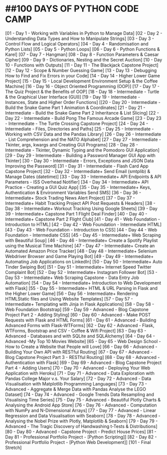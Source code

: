##100 DAYS OF PYTHON CODE CAMP 
==============================
[01 - Day 1 - Working with Variables in Python to Manage Data]
[02 - Day 2 - Understanding Data Types and How to Manipulate Strings]
[03 - Day 3 - Control Flow and Logical Operators]
[04 - Day 4 - Randomisation and Python Lists]
[05 - Day 5 - Python Loops]
[06 - Day 6 - Python Functions & Karel]
[07 - Day 7 - Hangman]
[08 - Day 8 - Function Parameters & Caesar Cipher]
[09 - Day 9 - Dictionaries, Nesting and the Secret Auction]
[10 - Day 10 - Functions with Outputs]
[11 - Day 11 - The Blackjack Capstone Project]
[12 - Day 12 - Scope & Number Guessing Game]
[13 - Day 13 - Debugging How to Find and Fix Errors in your Code]
[14 - Day 14 - Higher Lower Game Project]
[15 - Day 15 - Local Development Environment Setup & the Coffee Machine]
[16 - Day 16 - Object Oriented Programming (OOP)]
[17 - Day 17 - The Quiz Project & the Benefits of OOP]
[18 - Day 18 - Intermediate - Turtle & the Graphical User Interface (GUI)]
[19 - Day 19 - Intermediate - Instances, State and Higher Order Functions]
[[20 - Day 20 - Intermediate - Build the Snake Game Part 1 Animation & Coordinates]
[21 - Day 21 - Intermediate - Build the Snake Game Part 2 Inheritance & List Slicing]
[22 - Day 22 - Intermediate - Build Pong The Famous Arcade Game]
[23 - Day 23 - Intermediate - The Turtle Crossing Capstone Project]
[24 - Day 24 - Intermediate - Files, Directories and Paths]
[25 - Day 25 - Intermediate - Working with CSV Data and the Pandas Library]
[26 - Day 26 - Intermediate - List Comprehension and the NATO Alphabet]
[27 - Day 27 - Intermediate - Tkinter, args, kwargs and Creating GUI Programs]
[28 - Day 28 - Intermediate - Tkinter, Dynamic Typing and the Pomodoro GUI Application]
[29 - Day 29 - Intermediate - Building a Password Manager GUI App with Tkinter]
[30 - Day 30 - Intermediate - Errors, Exceptions and JSON Data Improving the Password]
[31 - Day 31 - Intermediate - Flash Card App Capstone Project]
[32 - Day 32 - Intermediate+ Send Email (smtplib) & Manage Dates (datetime)]
[33 - Day 33 - Intermediate+ API Endpoints & API Parameters - ISS Overhead Notifier]
[34 - Day 34 - Intermediate+ API Practice - Creating a GUI Quiz App]
[35 - Day 35 - Intermediate+ Keys, Authentication & Environment Variables Send SMS]
[36 - Day 36 - Intermediate+ Stock Trading News Alert Project]
[37 - Day 37 - Intermediate+ Habit Tracking Project API Post Requests & Headers]
[38 - Day 38 - Intermediate+ Workout Tracking Using Google Sheets]
[39 - Day 39 - Intermediate+ Capstone Part 1 Flight Deal Finder]
[40 - Day 40 - Intermediate+ Capstone Part 2 Flight Club]
[41 - Day 41 - Web Foundation - Introduction to HTML]
[42 - Day 42 - Web Foundation - Intermediate HTML]
[43 - Day 43 - Web Foundation - Introduction to CSS]
[44 - Day 44 - Web Foundation - Intermediate CSS]
[45 - Day 45 - Intermediate+ Web Scraping with Beautiful Soup]
[46 - Day 46 - Intermediate+ Create a Spotify Playlist using the Musical Time Machine]
[47 - Day 47 - Intermediate+ Create an Automated Amazon Price Tracker]
[48 - Day 48 - Intermediate+ Selenium Webdriver Browser and Game Playing Bot]
[49 - Day 49 - Intermediate+ Automating Job Applications on LinkedIn]
[50 - Day 50 - Intermediate+ Auto Tinder Swiping Bot]
[51 - Day 51 - Intermediate+ Internet Speed Twitter Complaint Bot]
[52 - Day 52 - Intermediate+ Instagram Follower Bot]
[53 - Day 53 - Intermediate+ Web Scraping Capstone - Data Entry Job Automation]
[54 - Day 54 - Intermediate+ Introduction to Web Development with Flask]
[55 - Day 55 - Intermediate+ HTML & URL Parsing in Flask and the Higher Lower Game]
[56 - Day 56 - Intermediate+ Rendering HTMLStatic files and Using Website Templates]
[57 - Day 57 - Intermediate+ Templating with Jinja in Flask Applications]
[58 - Day 58 - Web Foundation Bootstrap]
[59 - Day 59 - Advanced - Blog Capstone Project Part 2 - Adding Styling]
[60 - Day 60 - Advanced - Make POST Requests with Flask and HTML Forms]
[61 - Day 61 - Advanced - Building Advanced Forms with Flask-WTForms]
[62 - Day 62 - Advanced - Flask, WTForms, Bootstrap and CSV - Coffee & Wifi Project]
[63 - Day 63 - Advanced - Databases and with SQLite and SQLAlchemy]
[64 - Day 64 - Advanced -My Top 10 Movies Website]
[65 - Day 65 - Web Design School - How to Create a Website that People will Love]
[66 - Day 66 - Advanced - Building Your Own API with RESTful Routing]
[67 - Day 67 - Advanced - Blog Capstone Project Part 3 - RESTful Routing]
[68 - Day 68 - Advanced - Authentication with Flask]
[69 - Day 69 - Advanced - Blog Capstone Project Part 4 - Adding Users]
[70 - Day 70 - Advanced - Deploying Your Web Application with Heroku]
[71 - Day 71 - Advanced - Data Exploration with Pandas College Major v.s. Your Salary]
[72 - Day 72 - Advanced - Data Visualisation with Matplotlib Programming Languages]
[73 - Day 73 - Advanced - Aggregate & Merge Data with Pandas Analyse the LEGO Dataset]
[74 - Day 74 - Advanced - Google Trends Data Resampling and Visualising Time Series]
[75 - Day 75 - Advanced - Beautiful Plotly Charts & Analysing the Android App Store]
[76 - Day 76 - Advanced - Computation with NumPy and N-Dimensional Arrays]
[77 - Day 77 - Advanced - Linear Regression and Data Visualisation with Seaborn]
[78 - Day 78 - Advanced - Analysing the Nobel Prize with Plotly, Matplotlib & Seaborn]
[79 - Day 79 - Advanced - The Tragic Discovery of Handwashing t-Tests & Distributions]
[80 - Day 80 - Advanced - Capstone Project  - Predict House Prices]
[81 - Day 81 - Professional Portfolio Project - [Python Scripting]]
[82 - Day 82 - Professional Portfolio Project - [Python Web Development]]
[101 - Final Stretch]